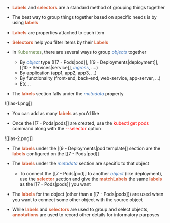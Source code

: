 - <b><span style="color:#d46644">Labels</span></b> and <b><span style="color:#d46644">selectors</span></b> are a standard method of grouping things together

- The best way to group things together based on specific needs is by using <b><span style="color:#d46644">labels</span></b>

- <b><span style="color:#d46644">Labels</span></b> are properties attached to each item

- <b><span style="color:#d46644">Selectors</span></b> help you filter items by their <b><span style="color:#d46644">Labels</span></b>

- In <span style="color:#5c7e3e">Kubernetes</span>, there are several ways to group <i><span style="color:#477bbe">objects</span></i> together
	- By <i><span style="color:#477bbe">object</span></i> type ([[7 - Pods|pod]], [[9 - Deployments|deployment]], [[10 - Services|service]], <i><span style="color:#477bbe">ingress</span></i>, ….)
	- By application (app1, app2, app3, …)
	- By functionality (front-end, back-end, web-service, app-server, …)
	- Etc…

- The <b><span style="color:#d46644">labels</span></b> section falls under the <i><span style="color:#477bbe">metadata</span></i> property

![[las-1.png]]

- You can add as many <b><span style="color:#d46644">labels</span></b> as you'd like

- Once the [[7 - Pods|pods]] are created, use the <span style="color:red">kubectl get pods</span> command along with the <span style="color:red">--selector</span> option

![[las-2.png]]

- The <b><span style="color:#d46644">labels</span></b> under the [[9 - Deployments|pod template]] section are the <b><span style="color:#d46644">labels</span></b> configured on the [[7 - Pods|pod]]
- The <b><span style="color:#d46644">labels</span></b> under the <i><span style="color:#477bbe">metadata</span></i> section are specific to that object
	- To connect the [[7 - Pods|pod]] to another <i><span style="color:#477bbe">object</span></i> (like deployment), use the <b><span style="color:#d46644">selector</span></b> section and give the <b><span style="color:#d46644">matchLabels</span></b> the same <b><span style="color:#d46644">labels</span></b> as the [[7 - Pods|pods]] you want

- The <b><span style="color:#d46644">labels</span></b> for the object (other than a [[7 - Pods|pods]]) are used when you want to connect some other object with the source object

- While <b><span style="color:#d46644">labels</span></b> and <b><span style="color:#d46644">selectors</span></b> are used to group and select objects, <b><span style="color:#d46644">annotations</span></b> are used to record other details for informatory purposes